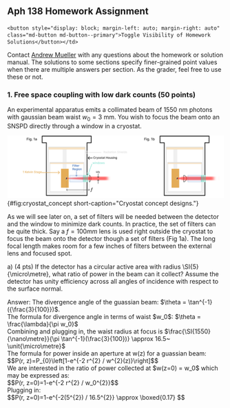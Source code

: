 ## Aph 138 Homework Assignment
<script src="../../chapter_05/code/section_05.js"></script>

<!-- the html tag makes this only appear on the website -->
```{=html}
<button style="display: block; margin-left: auto; margin-right: auto" class="md-button md-button--primary">Toggle Visibility of Homework Solutions</button></td>
```
<!-- This span is processed by  pandoc-latex-color so that the color of the pdf will change also. -->
<span class=blue>Contact [Andrew Mueller](mailto:andrewstermueller@gmail.com) with any questions about the homework or solution manual. The solutions to some sections specify finer-grained point values when there are multiple answers per section. As the grader, feel free to use these or not. </span>

### 1. Free space coupling with low dark counts (50 points)
An experimental apparatus emits a collimated beam of $1550~\mathrm{nm}$ photons with gaussian beam waist $w_0 = 3~\mathrm{mm}$. You wish to focus the beam onto an SNSPD directly through a window in a cryostat. 

![**Cryostat concept designs** ](./figs_05/fig1_light.svg){#fig:cryostat_concept short-caption="Cryostat concept designs."}

As we will see later on, a set of filters will be needed between the detector and the window to minimize dark counts. In practice, the set of filters can be quite thick. Say a $f = 100 mm$ lens is used right outside the cryostat to focus the beam onto the detector though a set of filters (Fig 1a). The long focal length makes room for a few inches of filters between the external lens and focused spot. 

<!-- This is a link to [The cryostat](./#fig:cryostat_concept) -->

a) (4 pts) If the detector has a circular active area with radius \SI{5}{\micro\metre}, what ratio of power in the beam can it collect? Assume the detector has unity efficiency across all angles of incidence with respect to the surface normal. 

<span class=blue markdown>
    Answer: The divergence angle of the guassian beam: $\theta = \tan^{-1}({\frac{3}{100}})$. <br />
    The formula for divergence angle in terms of waist $w_0$: $\theta = \frac{\lambda}{\pi w_0}$ <br />
    Combining and plugging in, the waist radius at focus is  $\frac{\SI{1550}{\nano\metre}}{\pi \tan^{-1}(\frac{3}{100})} \approx 16.5~ \unit{\micro\metre}$ <br />
    The formula for power inside an aperture at w(z) for a guassian beam:  <br />
    $$P(r, z)=P_{0}\left[1-e^{-2 r^{2} / w^{2}(z)}\right]$$ <br />
    We are interested in the ratio of power collected at $w(z=0) = w_0$ which may be expressed as: <br />
    $$P(r, z=0)=1-e^{-2 r^{2} / w_0^{2}}$$ <br />
    Plugging in: <br />
    $$P(r, z=0)=1-e^{-2(5^{2}) / 16.5^{2}} \approx  \boxed{0.17} $$ <br />
</span>